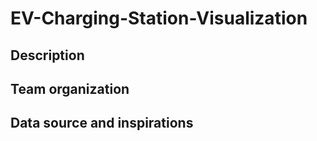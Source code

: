 # EV-Charging-Station-Visualization

## Description

## Team organization

## Data source and inspirations

